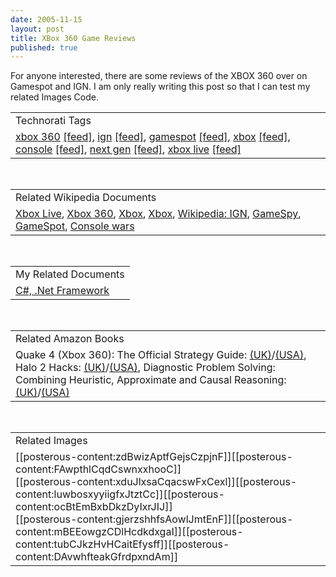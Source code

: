 ```yaml
---
date: 2005-11-15
layout: post
title: XBox 360 Game Reviews
published: true
---
```

For anyone interested, there are some reviews of the XBOX 360 over on Gamespot and IGN.  I am only really writing this post so that I can test my related Images Code.<p /><table class="TechnoratiHead TagHeader">
<tr><td>Technorati Tags</td></tr>
<tr class="Technorati"><td>
<a href="http://www.technorati.com/tag/xbox%20360" class="Tag" rel="tag">xbox 360</a> <a href="http://feeds.technorati.com/feed/posts/tag/xbox%20360" class="Tag">[feed]</a>, <a href="http://www.technorati.com/tag/ign" class="Tag" rel="tag">ign</a> <a href="http://feeds.technorati.com/feed/posts/tag/ign" class="Tag">[feed]</a>, <a href="http://www.technorati.com/tag/gamespot" class="Tag" rel="tag">gamespot</a> <a href="http://feeds.technorati.com/feed/posts/tag/gamespot" class="Tag">[feed]</a>, <a href="http://www.technorati.com/tag/xbox" class="Tag" rel="tag">xbox</a> <a href="http://feeds.technorati.com/feed/posts/tag/xbox" class="Tag">[feed]</a>, <a href="http://www.technorati.com/tag/console" class="Tag" rel="tag">console</a> <a href="http://feeds.technorati.com/feed/posts/tag/console" class="Tag">[feed]</a>, <a href="http://www.technorati.com/tag/next%20gen" class="Tag" rel="tag">next gen</a> <a href="http://feeds.technorati.com/feed/posts/tag/next%20gen" class="Tag">[feed]</a>, <a href="http://www.technorati.com/tag/xbox%20live" class="Tag" rel="tag">xbox live</a> <a href="http://feeds.technorati.com/feed/posts/tag/xbox%20live" class="Tag">[feed]</a>
</td></tr>
</table><br /><table class="TechnoratiHead TagHeader">
<tr><td>Related Wikipedia Documents</td></tr>
<tr class="Technorati"><td>
<a href="http://en.wikipedia.org/wiki/Xbox_Live" class="Tag" rel="tag">Xbox Live</a>, <a href="http://en.wikipedia.org/wiki/Xbox_360" class="Tag" rel="tag">Xbox 360</a>, <a href="http://en.wikipedia.org/wiki/Xbox" class="Tag" rel="tag">Xbox</a>, <a href="http://en.wikipedia.org/wiki/X_box" class="Tag" rel="tag">Xbox</a>, <a href="http://en.wikipedia.org/wiki/IGN" class="Tag" rel="tag">Wikipedia: IGN</a>, <a href="http://en.wikipedia.org/wiki/GameSpy" class="Tag" rel="tag">GameSpy</a>, <a href="http://en.wikipedia.org/wiki/GameSpot" class="Tag" rel="tag">GameSpot</a>, <a href="http://en.wikipedia.org/wiki/Console_wars" class="Tag" rel="tag">Console wars</a>
</td></tr>
</table><br /><table class="TechnoratiHead TagHeader">
<tr><td>My Related Documents</td></tr>
<tr class="Technorati"><td><a href="http://www.kinlan.co.uk/" class="Tag" rel="tag">C#, .Net Framework</a></td></tr>
</table><br /><table class="TechnoratiHead TagHeader">
<tr><td>Related Amazon Books</td></tr>
<tr class="Technorati"><td>Quake 4 (Xbox 360): The Official Strategy Guide: <a href="http://www.amazon.co.uk/exec/obidos/redirect?tag=cnetfra-21%26link_code=xm2%26camp=2025%26creative=165953%26path=http://www.amazon.co.uk/gp/redirect.html%253fASIN=0761552626%2526tag=cnetfra-21%2526lcode=xm2%2526cID=2025%2526ccmID=165953%2526location=/o/ASIN/0761552626%25253FSubscriptionId=0CM2PVF6VAHJQKW5G782" class="Tag" rel="tag">(UK)</a>/<a href="http://www.amazon.com/exec/obidos/redirect?tag=cnetfra-20%26link_code=xm2%26camp=2025%26creative=165953%26path=http://www.amazon.com/gp/redirect.html%253fASIN=0761552626%2526tag=cnetfra-20%2526lcode=xm2%2526cID=2025%2526ccmID=165953%2526location=/o/ASIN/0761552626%25253FSubscriptionId=0CM2PVF6VAHJQKW5G782" class="Tag" rel="tag">(USA)</a>, Halo 2 Hacks: <a href="http://www.amazon.co.uk/exec/obidos/redirect?tag=cnetfra-21%26link_code=xm2%26camp=2025%26creative=165953%26path=http://www.amazon.co.uk/gp/redirect.html%253fASIN=0596100590%2526tag=cnetfra-21%2526lcode=xm2%2526cID=2025%2526ccmID=165953%2526location=/o/ASIN/0596100590%25253FSubscriptionId=0CM2PVF6VAHJQKW5G782" class="Tag" rel="tag">(UK)</a>/<a href="http://www.amazon.com/exec/obidos/redirect?tag=cnetfra-20%26link_code=xm2%26camp=2025%26creative=165953%26path=http://www.amazon.com/gp/redirect.html%253fASIN=0596100590%2526tag=cnetfra-20%2526lcode=xm2%2526cID=2025%2526ccmID=165953%2526location=/o/ASIN/0596100590%25253FSubscriptionId=0CM2PVF6VAHJQKW5G782" class="Tag" rel="tag">(USA)</a>, Diagnostic Problem Solving: Combining Heuristic, Approximate and Causal Reasoning: <a href="http://www.amazon.co.uk/exec/obidos/redirect?tag=cnetfra-21%26link_code=xm2%26camp=2025%26creative=165953%26path=http://www.amazon.co.uk/gp/redirect.html%253fASIN=0442237987%2526tag=cnetfra-21%2526lcode=xm2%2526cID=2025%2526ccmID=165953%2526location=/o/ASIN/0442237987%25253FSubscriptionId=0CM2PVF6VAHJQKW5G782" class="Tag" rel="tag">(UK)</a>/<a href="http://www.amazon.com/exec/obidos/redirect?tag=cnetfra-20%26link_code=xm2%26camp=2025%26creative=165953%26path=http://www.amazon.com/gp/redirect.html%253fASIN=0442237987%2526tag=cnetfra-20%2526lcode=xm2%2526cID=2025%2526ccmID=165953%2526location=/o/ASIN/0442237987%25253FSubscriptionId=0CM2PVF6VAHJQKW5G782" class="Tag" rel="tag">(USA)</a>
</td></tr>
</table><br /><table class="TechnoratiHead TagHeader">
<tr><td>Related Images</td></tr>
<tr class="Technorati"><td>
<span>[[posterous-content:zdBwizAptfGejsCzpjnF]]</span><span>[[posterous-content:FAwpthlCqdCswnxxhooC]]</span><br /><span>[[posterous-content:xduJlxsaCqacswFxCexl]]</span><span>[[posterous-content:luwbosxyyiigfxJtztCc]]</span><span>[[posterous-content:ocBtEmBxbDkzDyIxrJIJ]]</span><br /><span>[[posterous-content:gjerzshhfsAowlJmtEnF]]</span><span>[[posterous-content:mBEEowgzCDlHcdkdxgaI]]</span><span>[[posterous-content:tubCJkzHvHCaitEfysff]]</span><span>[[posterous-content:DAvwhfteakGfrdpxndAm]]</span>
</td></tr>
</table><br /><div class="blogger-post-footer"><img class="posterous_download_image" src="https://blogger.googleusercontent.com/tracker/8109338-113206194238254707?l=www.kinlan.co.uk%2Findex.html" height="1" alt="" width="1" /></div>

